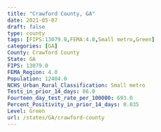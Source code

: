 ```yaml
---
title: "Crawford County, GA"
date: 2021-05-07
draft: false
type: county
tags: [FIPS:13079.0,FEMA:4.0,Small metro,Green]
categories: [GA]
County: Crawford County
State: GA
FIPS: 13079.0
FEMA_Region: 4.0
Population: 12404.0
NCHS_Urban_Rural_Classification: Small metro
Tests_in_prior_14_days: 86.0
Fourteen_day_test_rate_per_100000: 693.0
Percent_Positivity_in_prior_14_days: 0.035
Level: Green
url: /states/GA/crawford-county
---
```



